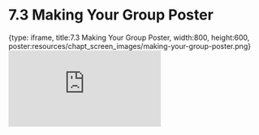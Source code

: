 # 7.3 Making Your Group Poster
 
{type: iframe, title:7.3 Making Your Group Poster, width:800, height:600, poster:resources/chapt_screen_images/making-your-group-poster.png}
![](https://sayumiyork.github.io/c-moor-ottr-generic/making-your-group-poster.html)
 

 
